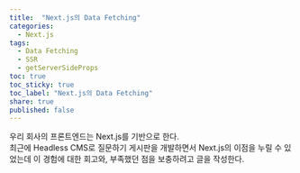 ```yaml
---
title:  "Next.js의 Data Fetching"
categories: 
  - Next.js
tags:
  - Data Fetching
  - SSR
  - getServerSideProps
toc: true
toc_sticky: true
toc_label: "Next.js의 Data Fetching"
share: true
published: false
---
```


우리 회사의 프론트엔드는 Next.js를 기반으로 한다.  
최근에 Headless CMS로 질문하기 게시판을 개발하면서 Next.js의 이점을 누릴 수 있었는데 이 경험에 대한 회고와, 부족했던 점을 보충하려고 글을 작성한다.  

